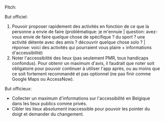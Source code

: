 Pitch:

But officiel:
1. Pouvoir proposer rapidement des activités en fonction de ce que la personne a envie de faire (problématique: je m'ennuie | question: avez-vous envie de faire quelque chose de spécifique ? du sport ? une activité détente avec des amis ? découvrir quelque chose solo ? | réponse: voici des activités qui pourraient vous plaire + informations d'accessibilité)
2. Noter l'accessibilité des lieux (pas seulement PMR, tous handicaps confondus). Pour obtenir un maximum d'avis, il faudrait que noter soit obligatoire pour pouvoir continuer à utiliser l'app après, ou au moins que ce soit fortement recommandé et pas optionnel (ne pas finir comme Google Maps ou AccessNow).

But officieux:
- Collecter un maximum d'informations sur l'accessibilité en Belgique dans les lieux publics comme privés.
- Cibler les lieux absolument inaccessible pour pouvoir les pointer du doigt et demander du changement.
